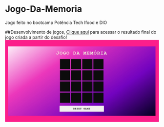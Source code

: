 # Jogo-Da-Memoria

Jogo feito no bootcamp Potência Tech Ifood e DIO

##Desenvolvimento de jogos,
[Clique aqui](https://jogo-da-memoria-pink.netlify.app/) para acessar o resultado final do jogo criada a partir do desafio!
![image](preview.jpg)

